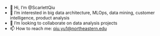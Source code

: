 - 👋 Hi, I’m @ScarlettQiu
- 👀 I’m interested in big data architecture, MLOps, data mining, customer intelligence, product analysis
- 💞️ I’m looking to collaborate on data analysis projects
- 📫 How to reach me: qiu.yu1@northeastern.edu

<!---
ScarlettQiu/ScarlettQiu is a ✨ special ✨ repository because its `README.md` (this file) appears on your GitHub profile.
You can click the Preview link to take a look at your changes.
--->
